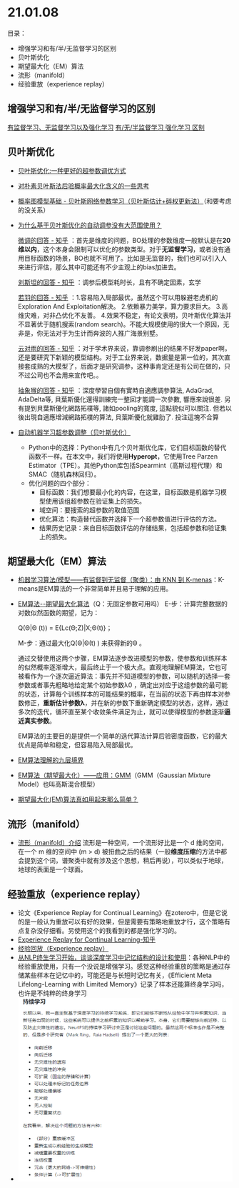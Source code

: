# 21.01.08
目录：
 - 增强学习和有/半/无监督学习的区别
 - 贝叶斯优化
 - 期望最大化（EM）算法
 - 流形（manifold）
 - 经验重放（experience replay）


## 增强学习和有/半/无监督学习的区别
[有监督学习、无监督学习以及强化学习](https://zhuanlan.zhihu.com/p/26304729)
[有/无/半监督学习 强化学习 区别](https://www.jianshu.com/p/34f4d31dd2fc)

## 贝叶斯优化
- [贝叶斯优化:一种更好的超参数调优方式](https://blog.csdn.net/u010159842/article/details/83030571)
-  [对朴素贝叶斯法后验概率最大化含义的一些思考](https://blog.csdn.net/yaokun2012/article/details/81913129)
- [概率图模型基础 - 贝叶斯网络参数学习（贝叶斯估计+碎权更新法）](https://blog.csdn.net/Snoopy_Yuan/article/details/66477014)（和要考虑的没关系）
	
- [为什么基于贝叶斯优化的自动调参没有大范围使用？](https://www.zhihu.com/question/33711002)

	[微调的回答 - 知乎](https://www.zhihu.com/question/33711002/answer/1437949092) ：首先是维度的问题，BO处理的参数维度一般默认是在**20维以内**，这个本身会限制可以优化的参数类型。对于**无监督学习**，或者没有通用目标函数的场景，BO也就不可用了。比如是无监督的，我们也可以引入人来进行评估，那么其中可能还有不少主观上的bias加进去。
	
	 [刘斯坦的回答 - 知乎](https://www.zhihu.com/question/33711002/answer/1536396538) ：调参后模型耗时长，且有不确定因素，玄学

	 [若羽的回答 - 知乎](https://www.zhihu.com/question/33711002/answer/1435788341) ：1.容易陷入局部最优，虽然这个可以用躲避老虎机的Exploration And Exploitation解决。  2.依赖暴力美学，算力要求巨大。  3.高维灾难，对非凸优化不友善。  4.效果不稳定，有论文表明，贝叶斯优化算法并不显著优于随机搜索(random search)。不能大规模使用的很大一个原因，无非是，你无法对于为生计而奔波的人推广海景别墅。
	 
	[云对雨的回答 - 知乎](https://www.zhihu.com/question/33711002/answer/232910262) ：对于学术界来说，靠调参刷出的结果不好发paper啊，还是要研究下新颖的模型结构。对于工业界来说，数据量是第一位的，其次直接套成熟的大模型了，后面才是研究调参，这种事肯定还是有公司在做的，只不过公司也不会用来宣传吧。。

	[抽象猴的回答 - 知乎](https://www.zhihu.com/question/33711002/answer/80162506) ：深度學習自個有實時自適應調參算法, AdaGrad, AdaDelta等, 貝葉斯優化還得訓練完一整回才能調一次參數, 響應來說很差. 另有提到貝葉斯優化網路拓樸等, 諸如pooling的寬度, 這點貌似可以關注. 但若以後出現自適應增減網路拓樸的算法, 貝葉斯優化就雞肋了. 投注這塊不合算
- [自动机器学习超参数调整（贝叶斯优化）](https://www.cnblogs.com/wmx24/p/10025600.html)
	- Python中的选择：Python中有几个贝叶斯优化库，它们目标函数的替代函数不一样。在本文中，我们将使用**Hyperopt**，它使用Tree Parzen Estimator（TPE）。其他Python库包括Spearmint（高斯过程代理）和SMAC（随机森林回归）。
	- 优化问题的四个部分：
		-   目标函数：我们想要最小化的内容，在这里，目标函数是机器学习模型使用该组超参数在验证集上的损失。
		-   域空间：要搜索的超参数的取值范围   
		-   优化算法：构造替代函数并选择下一个超参数值进行评估的方法。 
		-   结果历史记录：来自目标函数评估的存储结果，包括超参数和验证集上的损失。

## 期望最大化（EM）算法
- [机器学习算法/模型——有监督到无监督（聚类）：由 KNN 到 K-menas](https://blog.csdn.net/Robin_Pi/article/details/104490668/)：K-means是EM算法的一个非常简单并且易于理解的应用。
- [EM算法--期望最大化算法](https://www.cnblogs.com/chenweitian/p/7810506.html)（Q：无固定参数可用吗）
E-步：计算完整数据的对数似然函数的期望，记为：  

	Q(Θ|Θ (t)) = E{Lc(Θ;Z)|X;Θ(t)}；  

	M-步：通过最大化Q(Θ|Θ(t) ) 来获得新的Θ 。  

	通过交替使用这两个步骤，EM算法逐步改进模型的参数，使参数和训练样本的似然概率逐渐增大，最后终止于一个极大点。直观地理解EM算法，它也可被看作为一个逐次逼近算法：事先并不知道模型的参数，可以随机的选择一套参数或者事先粗略地给定某个初始参数λ0 ，确定出对应于这组参数的最可能的状态，计算每个训练样本的可能结果的概率，在当前的状态下再由样本对参数修正，**重新估计参数λ**，并在新的参数下重新确定模型的状态，这样，通过多次的迭代，循环直至某个收敛条件满足为止，就可以使得模型的参数逐渐**逼近真实参数**。  

	EM算法的主要目的是提供一个简单的迭代算法计算后验密度函数，它的最大优点是简单和稳定，但容易陷入局部最优。
-  [EM算法理解的九层境界](https://www.cnblogs.com/wqbin/p/11080402.html)
-  [EM算法（期望最大化）——应用：GMM](https://blog.csdn.net/tingyue_/article/details/70576025)（GMM（Gaussian Mixture Model）也叫高斯混合模型）
- [期望最大化(EM)算法真如用起来那么简单？](https://zhuanlan.zhihu.com/p/25799397)

## 流形（manifold）
- [流形（manifold）介绍](https://blog.csdn.net/qq_30545831/article/details/81776819)
	流形是一种空间，一个流形好比是一个 d 维的空间，在一个 m 维的空间中 (m > d) 被扭曲之后的结果（一般**维度压缩**的方法中都会提到这个词，谱聚类中就有涉及这个思想，稍后再说），可以类似于地球，地球的表面是一个球面。

## 经验重放（experience replay）
- 论文《Experience Replay for Continual Learning》在zotero中，但是它说的是一般认为重放可以有好的效果，但是需要有策略地重放才行，这个策略有点复杂没仔细看。另使用这个的我看到的都是强化学习的。
- [Experience Replay for Continual Learning-知乎](https://zhuanlan.zhihu.com/p/143955414)
- [经验回放（Experience replay）](https://blog.csdn.net/suoyan1539/article/details/79571010)
- [从NLP终生学习开始，谈谈深度学习中记忆结构的设计和使用](https://cloud.tencent.com/developer/article/1507000)：各种NLP中的经验重放使用，只有一个没说是增强学习。感觉这种经验重放的策略是通过存储某些样本在记忆中的，可能还是与长短时记忆有关，《Efficient Meta Lifelong-Learning with Limited Memory》记录了样本还能算终身学习吗，也许是不纯粹的终身学习
- ![](21-01-08_md_files/image.png?v=1&type=image)
